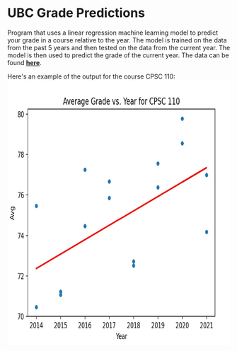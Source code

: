 # UBC Grade Predictions

Program that uses a linear regression machine learning model to predict your grade in a course relative to the year. The model is trained on the data from the past 5 years and then tested on the data from the current year. The model is then used to predict the grade of the current year. The data can be found **[here](https://github.com/DonneyF/ubc-pair-grade-data)**.

Here's an example of the output for the course CPSC 110:
<a href="url"><img src="example.jpg" align="left" height="600" width="600" ></a>
